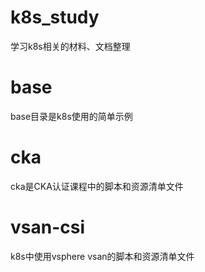 # k8s_study
学习k8s相关的材料、文档整理
# base
base目录是k8s使用的简单示例

# cka
cka是CKA认证课程中的脚本和资源清单文件

# vsan-csi
k8s中使用vsphere vsan的脚本和资源清单文件
